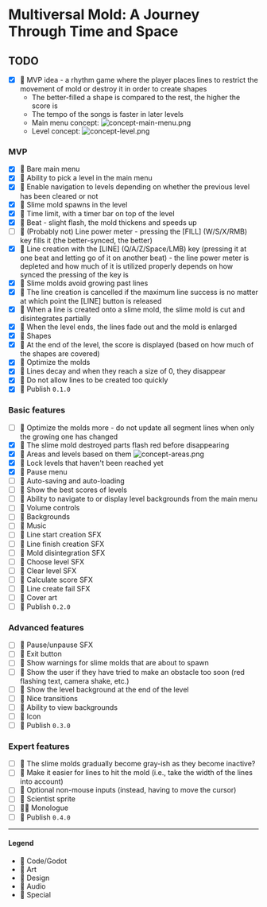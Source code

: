 # Multiversal Mold: A Journey Through Time and Space

## TODO

- [x] 💚 MVP idea - a rhythm game where the player places lines to restrict the movement of mold or destroy it in order to create shapes 
    - The better-filled a shape is compared to the rest, the higher the score is
    - The tempo of the songs is faster in later levels
    - Main menu concept:
      ![concept-main-menu.png](../../blob/main/concept-main-menu.png?raw=true)
    - Level concept:
      ![concept-level.png](../../blob/main/concept-level.png?raw=true)

### MVP

- [x] 💙 Bare main menu
- [x] 💙 Ability to pick a level in the main menu
- [x] 💙 Enable navigation to levels depending on whether the previous level has been cleared or not 
- [x] 💙 Slime mold spawns in the level
- [x] 💙 Time limit, with a timer bar on top of the level
- [x] 💙 Beat - slight flash, the mold thickens and speeds up
- [ ] 💙 (Probably not) Line power meter - pressing the [FILL] (W/S/X/RMB) key fills it (the better-synced, the better)
- [x] 💙 Line creation with the [LINE] (Q/A/Z/Space/LMB) key (pressing it at one beat and letting go of it on another beat) - the line power meter is depleted and how much of it is utilized properly depends on how synced the pressing of the key is
- [x] 💙 Slime molds avoid growing past lines
- [x] 💙 The line creation is cancelled if the maximum line success is no matter at which point the [LINE] button is released
- [x] 💙 When a line is created onto a slime mold, the slime mold is cut and disintegrates partially
- [x] 💙 When the level ends, the lines fade out and the mold is enlarged
- [x] 💙 Shapes
- [x] 💙 At the end of the level, the score is displayed (based on how much of the shapes are covered)
- [x] 💙 Optimize the molds
- [x] 💙 Lines decay and when they reach a size of 0, they disappear
- [x] 💙 Do not allow lines to be created too quickly
- [x] 💟 Publish `0.1.0`

### Basic features

- [ ] 💙 Optimize the molds more - do not update all segment lines when only the growing one has changed
- [x] 💙 The slime mold destroyed parts flash red before disappearing
- [x] 💚 Areas and levels based on them
  ![concept-areas.png](../../blob/main/concept-areas.png?raw=true)
- [x] 💙 Lock levels that haven't been reached yet
- [x] 💙 Pause menu
- [ ] 💙 Auto-saving and auto-loading
- [ ] 💙 Show the best scores of levels
- [ ] 💙 Ability to navigate to or display level backgrounds from the main menu
- [ ] 💙 Volume controls
- [ ] 💜 Backgrounds
- [ ] 💛 Music
- [ ] 💛 Line start creation SFX
- [ ] 💛 Line finish creation SFX
- [ ] 💛 Mold disintegration SFX
- [ ] 💛 Choose level SFX
- [ ] 💛 Clear level SFX
- [ ] 💛 Calculate score SFX
- [ ] 💛 Line create fail SFX
- [ ] 💜 Cover art
- [ ] 💟 Publish `0.2.0`

### Advanced features

- [ ] 💛 Pause/unpause SFX
- [ ] 💙 Exit button
- [ ] 💙 Show warnings for slime molds that are about to spawn
- [ ] 💙 Show the user if they have tried to make an obstacle too soon (red flashing text, camera shake, etc.)
- [ ] 💙 Show the level background at the end of the level
- [ ] 💙 Nice transitions
- [ ] 💙 Ability to view backgrounds
- [ ] 💜 Icon
- [ ] 💟 Publish `0.3.0`

### Expert features

- [ ] 💙 The slime molds gradually become gray-ish as they become inactive?
- [ ] 💙 Make it easier for lines to hit the mold (i.e., take the width of the lines into account)
- [ ] 💙 Optional non-mouse inputs (instead, having to move the cursor)
- [ ] 💜 Scientist sprite
- [ ] 💙💚 Monologue
- [ ] 💟 Publish `0.4.0`

---

#### Legend

- 💙 Code/Godot
- 💜 Art
- 💚 Design
- 💛 Audio
- 💟 Special

